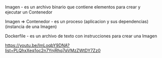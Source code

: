 Imagen               - es un archivo binario que contiene elementos para crear y ejecutar un Contenedor

Imagen => Contenedor - es un proceso (aplicacion y sus dependencias) (instancia de una Imagen)

Dockerfile           - es un archivo de texto con instrucciones para crear una Imagen 


https://youtu.be/ImLoqbY9DNA?list=PLQhxXeq1oc2n7YnjRhq7qVMzZWtDY7Zz0